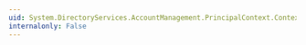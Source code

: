 ```yaml
---
uid: System.DirectoryServices.AccountManagement.PrincipalContext.ContextType
internalonly: False
---
```

